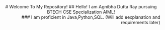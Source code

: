 <div align="center">
# Welcome To My Repository!
## Hello! I am Agnibha Dutta Ray pursuing BTECH CSE Specialization AIML!
</div>
<div align="right">
### I am proficient in Java,Python,SQL.
(Will add eexplanation and requirements later)
</div>
